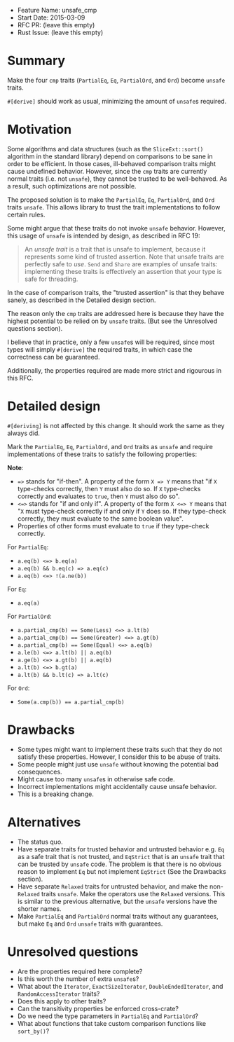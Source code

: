 - Feature Name: unsafe_cmp
- Start Date: 2015-03-09
- RFC PR: (leave this empty)
- Rust Issue: (leave this empty)

# Summary

Make the four `cmp` traits (`PartialEq`, `Eq`, `PartialOrd`, and `Ord`) become
`unsafe` traits.

`#[derive]` should work as usual, minimizing the amount of `unsafe`s required.

# Motivation

Some algorithms and data structures (such as the `SliceExt::sort()` algorithm
in the standard library) depend on comparisons to be sane in order to be
efficient. In those cases, ill-behaved comparison traits might cause undefined
behavior. However, since the `cmp` traits are currently normal traits (i.e. not
`unsafe`), they cannot be trusted to be well-behaved. As a result, such
optimizations are not possible.

The proposed solution is to make the `PartialEq`, `Eq`, `PartialOrd`, and `Ord`
traits `unsafe`. This allows library to trust the trait implementations to
follow certain rules.

Some might argue that these traits do not invoke `unsafe` behavior. However,
this usage of `unsafe` is intended by design, as described in RFC 19:

> An *unsafe trait* is a trait that is unsafe to implement, because it
> represents some kind of trusted assertion. Note that unsafe traits are
> perfectly safe to *use*. `Send` and `Share` are examples of unsafe traits:
> implementing these traits is effectively an assertion that your type is safe
> for threading.

In the case of comparison traits, the "trusted assertion" is that they behave
sanely, as described in the Detailed design section.

The reason only the `cmp` traits are addressed here is because they have the
highest potential to be relied on by `unsafe` traits. (But see the Unresolved
questions section).

I believe that in practice, only a few `unsafe`s will be required, since most
types will simply `#[derive]` the required traits, in which case the
correctness can be guaranteed.

Additionally, the properties required are made more strict and rigourous in
this RFC.

# Detailed design

`#[deriving]` is not affected by this change. It should work the same as they
always did.

Mark the `PartialEq`, `Eq`, `PartialOrd`, and `Ord` traits as `unsafe` and
require implementations of these traits to satisfy the following properties:

**Note**:
- `=>` stands for "if-then". A property of the form `X => Y` means that "if `X`
    type-checks correctly, then `Y` must also do so. If `X` type-checks
    correctly and evaluates to `true`, then `Y` must also do so".
- `<=>` stands for "if and only if". A property of the form `X <=> Y` means
    that "`X` must type-check correctly if and only if `Y` does so. If they
    type-check correctly, they must evaluate to the same boolean value".
- Properties of other forms must evaluate to `true` if they type-check
    correctly.

For `PartialEq`:
- `a.eq(b) <=> b.eq(a)`
- `a.eq(b) && b.eq(c) => a.eq(c)`
- `a.eq(b) <=> !(a.ne(b))`

For `Eq`:
- `a.eq(a)`

For `PartialOrd`:
- `a.partial_cmp(b) == Some(Less) <=> a.lt(b)`
- `a.partial_cmp(b) == Some(Greater) <=> a.gt(b)`
- `a.partial_cmp(b) == Some(Equal) <=> a.eq(b)`
- `a.le(b) <=> a.lt(b) || a.eq(b)`
- `a.ge(b) <=> a.gt(b) || a.eq(b)`
- `a.lt(b) <=> b.gt(a)`
- `a.lt(b) && b.lt(c) => a.lt(c)`

For `Ord`:
- `Some(a.cmp(b)) == a.partial_cmp(b)`

# Drawbacks

- Some types might want to implement these traits such that they do not satisfy
    these properties. However, I consider this to be abuse of traits.
- Some people might just use `unsafe` without knowing the potential bad
    consequences.
- Might cause too many `unsafe`s in otherwise safe code.
- Incorrect implementations might accidentally cause unsafe behavior.
- This is a breaking change.

# Alternatives

- The status quo.
- Have separate traits for trusted behavior and untrusted behavior e.g. `Eq` as
    a safe trait that is not trusted, and `EqStrict` that is an `unsafe` trait
    that can be trusted by `unsafe` code. The problem is that there is no
    obvious reason to implement `Eq` but not implement `EqStrict` (See the
    Drawbacks section).
- Have separate `Relaxed` traits for untrusted behavior, and make the
    non-`Relaxed` traits `unsafe`. Make the operators use the `Relaxed`
    versions. This is similar to the previous alternative, but the `unsafe`
    versions have the shorter names.
- Make `PartialEq` and `PartialOrd` normal traits without any guarantees, but
    make `Eq` and `Ord` `unsafe` traits with guarantees.

# Unresolved questions

- Are the properties required here complete?
- Is this worth the number of extra `unsafe`s?
- What about the `Iterator`, `ExactSizeIterator`, `DoubleEndedIterator`, and
    `RandomAccessIterator` traits?
- Does this apply to other traits?
- Can the transitivity properties be enforced cross-crate?
- Do we need the type parameters in `PartialEq` and `PartialOrd`?
- What about functions that take custom comparison functions like `sort_by()`?

